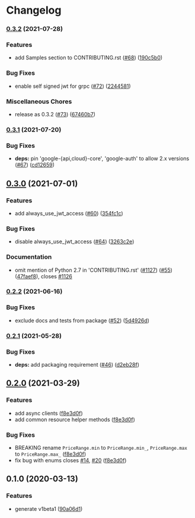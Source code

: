 # Changelog

### [0.3.2](https://www.github.com/googleapis/python-recommendations-ai/compare/v0.3.1...v0.3.2) (2021-07-28)


### Features

* add Samples section to CONTRIBUTING.rst ([#68](https://www.github.com/googleapis/python-recommendations-ai/issues/68)) ([190c5b0](https://www.github.com/googleapis/python-recommendations-ai/commit/190c5b04a6d01b006ebb81fe95142a760087c574))


### Bug Fixes

* enable self signed jwt for grpc ([#72](https://www.github.com/googleapis/python-recommendations-ai/issues/72)) ([2244581](https://www.github.com/googleapis/python-recommendations-ai/commit/22445819af2b11d8cc1d62d7e7b5265ffd950cdd))


### Miscellaneous Chores

* release as 0.3.2 ([#73](https://www.github.com/googleapis/python-recommendations-ai/issues/73)) ([67460b7](https://www.github.com/googleapis/python-recommendations-ai/commit/67460b7c78ebbdbc0b3fd45623a8ff325f1bb86e))

### [0.3.1](https://www.github.com/googleapis/python-recommendations-ai/compare/v0.3.0...v0.3.1) (2021-07-20)


### Bug Fixes

* **deps:** pin 'google-{api,cloud}-core', 'google-auth' to allow 2.x versions ([#67](https://www.github.com/googleapis/python-recommendations-ai/issues/67)) ([cd12659](https://www.github.com/googleapis/python-recommendations-ai/commit/cd12659af98033da94724ba28f5f942f5b43e732))

## [0.3.0](https://www.github.com/googleapis/python-recommendations-ai/compare/v0.2.2...v0.3.0) (2021-07-01)


### Features

* add always_use_jwt_access ([#60](https://www.github.com/googleapis/python-recommendations-ai/issues/60)) ([354fc1c](https://www.github.com/googleapis/python-recommendations-ai/commit/354fc1cef059a69ab2b1310858f546a66db6fe5a))


### Bug Fixes

* disable always_use_jwt_access ([#64](https://www.github.com/googleapis/python-recommendations-ai/issues/64)) ([3263c2e](https://www.github.com/googleapis/python-recommendations-ai/commit/3263c2ee0eb44e283de7356dbf9410d8620a8727))


### Documentation

* omit mention of Python 2.7 in 'CONTRIBUTING.rst' ([#1127](https://www.github.com/googleapis/python-recommendations-ai/issues/1127)) ([#55](https://www.github.com/googleapis/python-recommendations-ai/issues/55)) ([47faef8](https://www.github.com/googleapis/python-recommendations-ai/commit/47faef890d8356ce60da06925b92a50f23a34e20)), closes [#1126](https://www.github.com/googleapis/python-recommendations-ai/issues/1126)

### [0.2.2](https://www.github.com/googleapis/python-recommendations-ai/compare/v0.2.1...v0.2.2) (2021-06-16)


### Bug Fixes

* exclude docs and tests from package ([#52](https://www.github.com/googleapis/python-recommendations-ai/issues/52)) ([5d4926d](https://www.github.com/googleapis/python-recommendations-ai/commit/5d4926d7220f924ba296098e102d8c64b010ad36))

### [0.2.1](https://www.github.com/googleapis/python-recommendations-ai/compare/v0.2.0...v0.2.1) (2021-05-28)


### Bug Fixes

* **deps:** add packaging requirement ([#46](https://www.github.com/googleapis/python-recommendations-ai/issues/46)) ([d2eb28f](https://www.github.com/googleapis/python-recommendations-ai/commit/d2eb28fdc016de1b9f82e46f36b8bf8c8bb7edbd))

## [0.2.0](https://www.github.com/googleapis/python-recommendations-ai/compare/v0.1.0...v0.2.0) (2021-03-29)


### Features

* add async clients ([f8e3d0f](https://www.github.com/googleapis/python-recommendations-ai/commit/f8e3d0f8d12921b926c24cf33e10c4d4390164bb))
* add common resource helper methods ([f8e3d0f](https://www.github.com/googleapis/python-recommendations-ai/commit/f8e3d0f8d12921b926c24cf33e10c4d4390164bb))


### Bug Fixes

* BREAKING rename `PriceRange.min` to `PriceRange.min_`, `PriceRange.max` to `PriceRange.max_` ([f8e3d0f](https://www.github.com/googleapis/python-recommendations-ai/commit/f8e3d0f8d12921b926c24cf33e10c4d4390164bb))
* fix bug with enums closes [#14](https://www.github.com/googleapis/python-recommendations-ai/issues/14), [#20](https://www.github.com/googleapis/python-recommendations-ai/issues/20) ([f8e3d0f](https://www.github.com/googleapis/python-recommendations-ai/commit/f8e3d0f8d12921b926c24cf33e10c4d4390164bb))

## 0.1.0 (2020-03-13)


### Features

* generate v1beta1 ([90a06d1](https://www.github.com/googleapis/python-recommendations-ai/commit/90a06d1edb5b72403c6e039f99c90d1bdeef3337))
